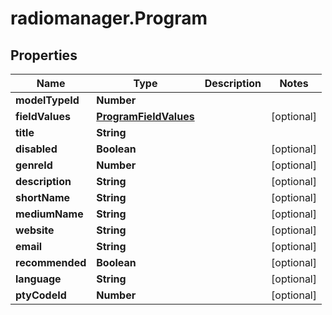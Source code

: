 # radiomanager.Program

## Properties
Name | Type | Description | Notes
------------ | ------------- | ------------- | -------------
**modelTypeId** | **Number** |  | 
**fieldValues** | [**ProgramFieldValues**](ProgramFieldValues.md) |  | [optional] 
**title** | **String** |  | 
**disabled** | **Boolean** |  | [optional] 
**genreId** | **Number** |  | [optional] 
**description** | **String** |  | [optional] 
**shortName** | **String** |  | [optional] 
**mediumName** | **String** |  | [optional] 
**website** | **String** |  | [optional] 
**email** | **String** |  | [optional] 
**recommended** | **Boolean** |  | [optional] 
**language** | **String** |  | [optional] 
**ptyCodeId** | **Number** |  | [optional] 


